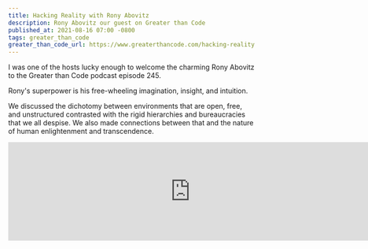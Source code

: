 ```yaml
---
title: Hacking Reality with Rony Abovitz
description: Rony Abovitz our guest on Greater than Code
published_at: 2021-08-16 07:00 -0800
tags: greater_than_code
greater_than_code_url: https://www.greaterthancode.com/hacking-reality
---
```


I was one of the hosts lucky enough to welcome the charming
Rony Abovitz to the Greater than Code podcast episode 245.

Rony's superpower is his free-wheeling imagination, insight, and intuition.

We discussed the dichotomy between environments that are open, free, and
unstructured contrasted with the rigid hierarchies and bureaucracies that we all
despise. We also made connections between that and the nature of human
enlightenment and transcendence.

<iframe src="https://player.fireside.fm/v2/nERs6yQ-+_WKc6-3y?theme=dark" width="740" height="200" frameborder="0" scrolling="no"></iframe>
